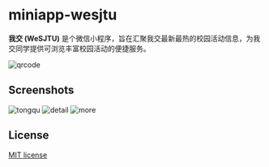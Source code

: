 # miniapp-wesjtu

**我交 (WeSJTU)** 是个微信小程序，旨在汇聚我交最新最热的校园活动信息，为我交同学提供可浏览丰富校园活动的便捷服务。

![qrcode](https://raw.githubusercontent.com/jyboy/miniapp-wesjtu/master/screenshots/qrcode.jpg)

## Screenshots

<img src="https://raw.githubusercontent.com/jyboy/miniapp-wesjtu/master/screenshots/tongqu.jpg" alt="tongqu" style="max-width: 320px;">

<img src="https://raw.githubusercontent.com/jyboy/miniapp-wesjtu/master/screenshots/detail.jpg" alt="detail" style="max-width: 320px;">

<img src="https://raw.githubusercontent.com/jyboy/miniapp-wesjtu/master/screenshots/more.jpg" alt="more" style="max-width: 320px;">

## License

[MIT license](https://github.com/jyboy/miniapp-wesjtu/blob/master/LICENSE)
